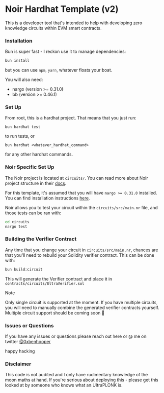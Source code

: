 # Noir Hardhat Template (v2)

This is a developer tool that's intended to help with developing zero knowledge circuits within EVM smart contracts.

### Installation

Bun is super fast - I reckon use it to manage dependencies:

```bash
bun install
```

but you can use `npm`, `yarn`, whatever floats your boat.

You will also need:

- nargo (version >= 0.31.0)
- bb (version >= 0.46.1)

### Set Up

From root, this is a hardhat project. That means that you just run:

```
bun hardhat test
```

to run tests, or

```
bun hardhat <whatever_hardhat_command>
```

for any other hardhat commands.

### Noir Specific Set Up

The Noir project is located at `circuits/`. You can read more about Noir project structure in their [docs](https://noir-lang.org/docs/).

For this template, it's assumed that you will have `nargo >= 0.31.0` installed. You can find installation instructions [here](https://noir-lang.org/docs/getting_started/installation/).

Noir allows you to test your circuit within the `circuits/src/main.nr` file, and those tests can be ran with:

```bash
cd circuits
nargo test
```

### Building the Verifier Contract

Any time that you change your circuit in `circuits/src/main.nr`, chances are that you'll need to rebuild your Solidity verifier contract. This can be done with:

```bash
bun build:circuit
```

This will generate the Verifier contract and place it in `contracts/circuits/UltraVerifier.sol`

> [!NOTE]  
> Only single circuit is supported at the moment. If you have multiple circuits, you will need to manually combine the generated verifier contracts yourself. Multiple circuit support should be coming soon 👀

### Issues or Questions

If you have any issues or questions please reach out here or @ me on twitter [@0xbenhooper](https://x.com/0xbenhooper)

happy hacking

### Disclaimer

This code is not audited and I only have rudimentary knowledge of the moon maths at hand. If you're serious about deploying this - please get this looked at by someone who knows what an UltraPLONK is.
